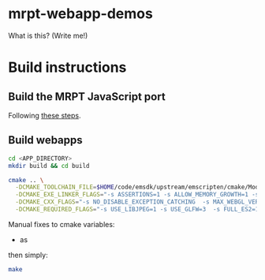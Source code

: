 # mrpt-webapp-demos 

What is this? 
(Write me!)


# Build instructions

## Build the MRPT JavaScript port 

Following [these steps](https://github.com/MRPT/mrpt/wiki/Emscripten-builds-for-web-apps).

## Build webapps

```bash
cd <APP_DIRECTORY>
mkdir build && cd build

cmake .. \
  -DCMAKE_TOOLCHAIN_FILE=$HOME/code/emsdk/upstream/emscripten/cmake/Modules/Platform/Emscripten.cmake \
  -DCMAKE_EXE_LINKER_FLAGS="-s ASSERTIONS=1 -s ALLOW_MEMORY_GROWTH=1 -s USE_GLFW=3 -s FULL_ES2=1 -s FULL_ES3=1 -s MAX_WEBGL_VERSION=2" \
  -DCMAKE_CXX_FLAGS="-s NO_DISABLE_EXCEPTION_CATCHING  -s MAX_WEBGL_VERSION=2" \
  -DCMAKE_REQUIRED_FLAGS="-s USE_LIBJPEG=1 -s USE_GLFW=3  -s FULL_ES2=1 -s FULL_ES3=1 -s MAX_WEBGL_VERSION=2" 
```

Manual fixes to cmake variables:
- as


then simply:

```bash
make
```
  
